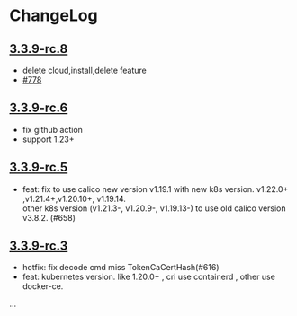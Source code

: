 # ChangeLog

## [3.3.9-rc.8](#v3.3.9-rc.8)

- delete cloud,install,delete feature
- [#778](https://github.com/ysicing-cloud/sealos/pull/778)

## [3.3.9-rc.6](#v3.3.9-rc.6)

- fix github action
- support 1.23+

## [3.3.9-rc.5](#v3.3.9-rc.5)

- feat: fix to use calico new version v1.19.1 with new k8s version.  v1.22.0+ ,v1.21.4+,v1.20.10+, v1.19.14.  
other k8s version (v1.21.3-, v1.20.9-, v1.19.13-) to use old calico version v3.8.2. (#658)

## [3.3.9-rc.3](#v3.3.9-rc.3)

- hotfix: fix decode cmd miss TokenCaCertHash(#616)
- feat: kubernetes version. like 1.20.0+ , cri use containerd , other use docker-ce. 

...
